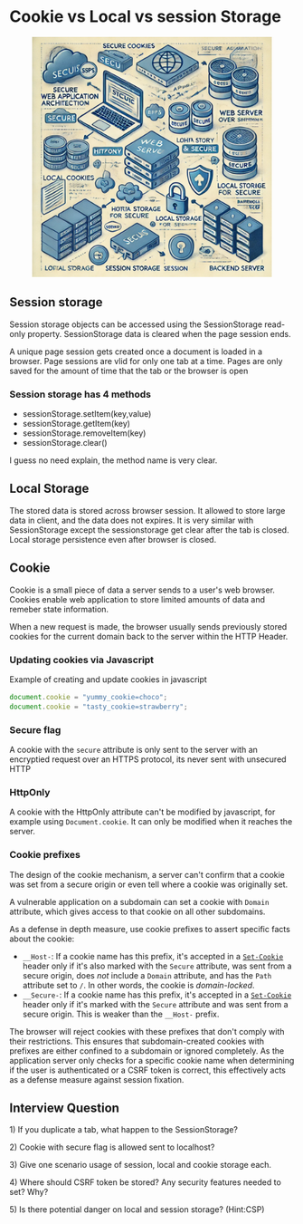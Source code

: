 # Cookie vs Local vs session Storage

<figure><img src="../.gitbook/assets/image (41).png" alt=""><figcaption></figcaption></figure>

## Session storage

Session storage objects can be accessed using the SessionStorage read-only property.  SessionStorage data is cleared when the page session ends.

A unique page session gets created once a document is loaded in a browser. Page sessions are vlid for only one tab at a time. Pages are only saved for the amount of time that the tab or the browser is open&#x20;

### Session storage has 4 methods

* sessionStorage.setItem(key,value)
* sessionStorage.getItem(key)
* sessionStorage.removeItem(key)
* sessionStorage.clear()

I guess no need explain, the method name is very clear.



## Local Storage

The stored data is stored across browser session. It allowed to store large data in client, and the data does not expires.  It is very similar with SessionStorage except the sessionstorage get clear after the tab is closed. Local storage persistence even after browser is closed.



## Cookie

Cookie is a small piece of data a server sends to a user's web browser. Cookies enable web application to store limited amounts of data and remeber state information.

When a new request is made, the browser usually sends previously stored cookies for the current domain back to the server within the HTTP Header.

### Updating cookies via Javascript

Example of creating and update cookies in javascript

```javascript
document.cookie = "yummy_cookie=choco";
document.cookie = "tasty_cookie=strawberry";
```

### Secure flag

A cookie with the `secure` attribute is only sent to the server with an encryptied request over an HTTPS protocol, its never sent with unsecured HTTP

### HttpOnly

A cookie with the HttpOnly attribute can't be modified by javascript, for example using `Document.cookie`. It can only be modified when it reaches the server.

### Cookie prefixes

The design of the cookie mechanism, a server can't confirm that a cookie was set from a secure origin or even tell where a cookie was originally set.

A vulnerable application on a subdomain can set a cookie with `Domain` attribute, which gives access to that cookie on all other subdomains.

As a defense in depth measure, use cookie prefixes to assert specific facts about the cookie:

* `__Host-`: If a cookie name has this prefix, it's accepted in a [`Set-Cookie`](https://developer.mozilla.org/en-US/docs/Web/HTTP/Headers/Set-Cookie) header only if it's also marked with the `Secure` attribute, was sent from a secure origin, does _not_ include a `Domain` attribute, and has the `Path` attribute set to `/`. In other words, the cookie is _domain-locked_.
* `__Secure-`: If a cookie name has this prefix, it's accepted in a [`Set-Cookie`](https://developer.mozilla.org/en-US/docs/Web/HTTP/Headers/Set-Cookie) header only if it's marked with the `Secure` attribute and was sent from a secure origin. This is weaker than the `__Host-` prefix.

The browser will reject cookies with these prefixes that don't comply with their restrictions. This ensures that subdomain-created cookies with prefixes are either confined to a subdomain or ignored completely. As the application server only checks for a specific cookie name when determining if the user is authenticated or a CSRF token is correct, this effectively acts as a defense measure against session fixation.

## Interview Question

1\) If you duplicate a tab, what happen to the SessionStorage?

2\) Cookie with secure flag is allowed sent to localhost?

3\) Give one scenario usage of session, local and cookie storage each.

4\) Where should CSRF token be stored? Any security features needed to set? Why?

5\) Is there potential danger on local and session storage? (Hint:CSP)
